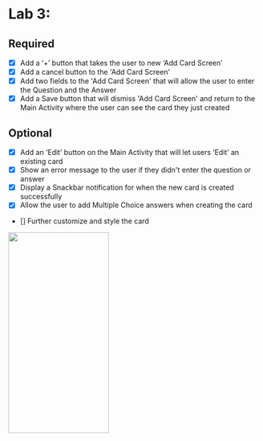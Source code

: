 # Lab 3: 

## Required
- [x] Add a ‘+’ button that takes the user to new ‘Add Card Screen’
- [x] Add a cancel button to the 'Add Card Screen'
- [x] Add two fields to the 'Add Card Screen' that will allow the user to enter the Question and the Answer
- [x] Add a Save button that will dismiss 'Add Card Screen' and return to the Main Activity where the user can see the card they just   created

## Optional
- [x] Add an ‘Edit’ button on the Main Activity that will let users ‘Edit’ an existing card
- [x] Show an error message to the user if they didn't enter the question or answer
- [x] Display a Snackbar notification for when the new card is created successfully
- [x] Allow the user to add Multiple Choice answers when creating the card
- [] Further customize and style the card

<img src="https://i.imgur.com/Z8auheg.mp4" width="200" height="400" />  
